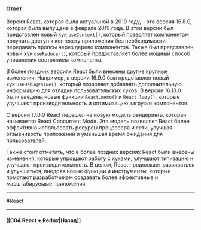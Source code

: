 #### Ответ

Версия React, которая была актуальной в 2019 году, - это версия 16.8.0, которая была выпущена в феврале 2019 года. В этой версии был представлен новый хук `useContext()`, который позволяет компонентам получать доступ к контексту приложения без необходимости передавать пропсы через дерево компонентов. Также был представлен новый хук `useReducer()`, который предоставляет более мощный способ управления состоянием компонента.

В более поздних версиях React были внесены другие крупные изменения. Например, в версии 16.9.0 был представлен новый хук `useDebugValue()`, который позволяет добавлять дополнительную информацию для отладки пользовательских хуков. В версии 16.13.0 были введены новые функции `React.memo()` и `React.lazy()`, которые улучшают производительность и оптимизацию загрузки компонентов.

С версии 17.0.0 React перешел на новую модель рендеринга, которая называется React Concurrent Mode. Эта модель позволяет React более эффективно использовать ресурсы процессора и сети, улучшая отзывчивость приложений и уменьшая время ожидания для пользователей.

Также стоит отметить, что в более поздних версиях React были внесены изменения, которые упрощают работу с хуками, улучшают типизацию и улучшают производительность. В целом, React продолжает развиваться и улучшаться, внедряя новые функции и инструменты, которые помогают разработчикам создавать более эффективные и масштабируемые приложения.

____
#React

____

#### [[004 React + Redux|Назад]]